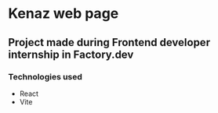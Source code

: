 # **Kenaz web page**
## Project made during Frontend developer internship in Factory.dev 

### **Technologies used**
- React
- Vite
  

